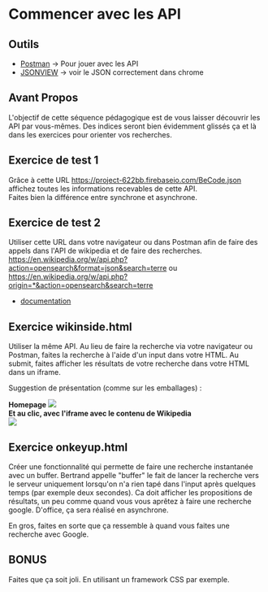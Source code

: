 # Commencer avec les API

## Outils
- [Postman](https://www.getpostman.com/) -> Pour jouer avec les API
- [JSONVIEW](https://chrome.google.com/webstore/detail/jsonview/chklaanhfefbnpoihckbnefhakgolnmc?hl=fr) -> voir le JSON correctement dans chrome

## Avant Propos

L'objectif de cette séquence pédagogique est de vous laisser découvrir les API par vous-mêmes. Des indices seront bien évidemment glissés ça et là dans les exercices pour orienter vos recherches.

## Exercice de test 1

Grâce à cette URL https://project-622bb.firebaseio.com/BeCode.json affichez toutes les informations recevables de cette API.    
Faites bien la différence entre synchrone et asynchrone.

## Exercice de test 2

Utiliser cette URL dans votre navigateur ou dans Postman afin de faire des appels dans l'API de wikipedia et de faire des recherches.
https://en.wikipedia.org/w/api.php?action=opensearch&format=json&search=terre ou https://en.wikipedia.org/w/api.php?origin=*&action=opensearch&search=terre

- [documentation](https://www.mediawiki.org/w/api.php?action=help&modules=opensearch)

## Exercice wikinside.html

Utiliser la même API. Au lieu de faire la recherche via votre navigateur ou Postman, faites la recherche à l'aide d'un input dans votre HTML. Au submit, faites afficher les résultats de votre recherche dans votre HTML dans un iframe.

Suggestion de présentation (comme sur les emballages) :

**Homepage**
![](PWA-Desktop-Homepage.png)    
**Et au clic, avec l'iframe avec le contenu de Wikipedia**    
![](PWA-Desktop-Iframe.png)

## Exercice onkeyup.html

Créer une fonctionnalité qui permette de faire une recherche instantanée avec un buffer. Bertrand appelle "buffer" le fait de lancer la recherche vers le serveur uniquement lorsqu'on n'a rien tapé dans l'input après quelques temps (par exemple deux secondes). Ca doit afficher les propositions de résultats, un peu comme quand vous vous aprêtez à faire une recherche google. D'office, ça sera réalisé en asynchrone.

En gros, faites en sorte que ça ressemble à quand vous faites une recherche avec Google.

## BONUS

Faites que ça soit joli. En utilisant un framework CSS par exemple.




